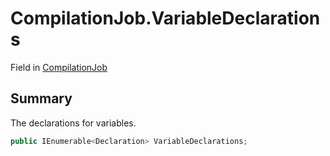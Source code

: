 # CompilationJob.VariableDeclarations

Field in [CompilationJob](/docs/api/csharp/yarn.compiler.compilationjob.md)

## Summary


The declarations for variables.


```csharp
public IEnumerable<Declaration> VariableDeclarations;
```

